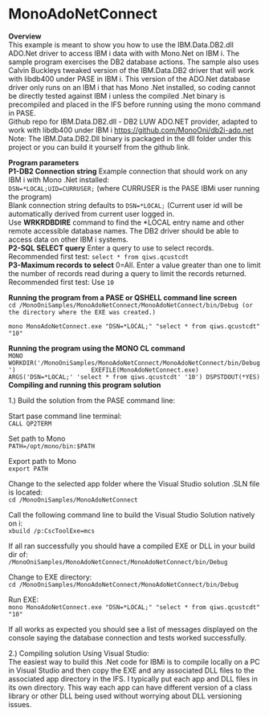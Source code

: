 ﻿# MonoAdoNetConnect

**Overview**<br>
This example is meant to show you how to use the IBM.Data.DB2.dll ADO.Net driver to access IBM i data with 
with Mono.Net on IBM i. The sample program exercises the DB2 database actions. The sample also uses Calvin Buckleys
tweaked version of the IBM.Data.DB2 driver that will work with libdb400 under PASE in IBM i. 
This version of the ADO.Net database driver only runs on an IBM i that has Mono .Net installed, so coding 
cannot be directly tested against IBM i unless the compiled .Net binary is precompiled and placed in the 
IFS before running using the mono command in PASE.
<br>
Github repo for IBM.Data.DB2.dll - DB2 LUW ADO.NET provider, adapted to work with libdb400 under IBM i 
https://github.com/MonoOni/db2i-ado.net
<br>
Note: The IBM.Data.DB2.Dll binary is packaged in the dll folder under this project or you can build it yourself from the github link.
<br>

**Program parameters**<br>
**P1-DB2 Connection string** Example connection that should work on any IBM i with Mono .Net installed:<br>
```DSN=*LOCAL;UID=CURRUSER;``` (where CURRUSER is the PASE IBMi user running the program)<br>
Blank connection string defaults to ```DSN=*LOCAL;``` (Current user id will be automatically derived from current user logged in.<br>
Use **WRKRDBDIRE** command to find the *LOCAL entry name and other remote accessible database names. The DB2 driver should be able to access data on other IBM i systems.
<br>
**P2-SQL SELECT query** Enter a query to use to select records. Recommended first test: ```select * from qiws.qcustcdt```
<br>
**P3-Maximum records to select** 0=All. Enter a value greater than one to limit the number of records read during a query to limit the records returned. Recommended first test: Use ```10```

**Running the program from a PASE or QSHELL command line screen**<br>
`cd /MonoOniSamples/MonoAdoNetConnect/MonoAdoNetConnect/bin/Debug (or the directory where the EXE was created.)`

`mono MonoAdoNetConnect.exe "DSN=*LOCAL;" "select * from qiws.qcustcdt" "10" `

**Running the program using the MONO CL command**<br>
`
 MONO WORKDIR('/MonoOniSamples/MonoAdoNetConnect/MonoAdoNetConnect/bin/Debug')                    
     EXEFILE(MonoAdoNetConnect.exe)                                  
     ARGS('DSN=*LOCAL;' 'select * from qiws.qcustcdt' '10')
     DSPSTDOUT(*YES)                                            
`
**Compiling and running this program solution**<br>

1.) Build the solution from the PASE command line:

Start pase command line terminal:<br>
`CALL QP2TERM`

Set path to Mono<br>
`PATH=/opt/mono/bin:$PATH`

Export path to Mono<br>
`export PATH`

Change to the selected app folder where the Visual Studio solution .SLN file is located:<br>
`cd /MonoOniSamples/MonoAdoNetConnect`

Call the following command line to build the Visual Studio Solution natively on i:<br>
`xbuild /p:CscToolExe=mcs`

If all ran successfully you should have a compiled EXE or DLL in your build dir of:<br>
`/MonoOniSamples/MonoAdoNetConnect/MonoAdoNetConnect/bin/Debug`

Change to EXE directory:<br>
`cd /MonoOniSamples/MonoAdoNetConnect/MonoAdoNetConnect/bin/Debug`

Run EXE:<br>
`mono MonoAdoNetConnect.exe "DSN=*LOCAL;" "select * from qiws.qcustcdt" "10"
`

If all works as expected you should see a list of messages displayed on the 
console saying the database connection and tests worked successfully.

2.) Compiling solution Using Visual Studio:<br>
The easiest way to build this .Net code for IBMi is to compile locally on a PC in Visual Studio
and then copy the EXE and any associated DLL files to the associated app directory in the IFS. 
I typically put each app and DLL files in its own directory. This way each app can have different
version of a class library or other DLL being used without worrying about DLL versioning issues.
